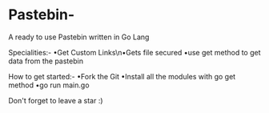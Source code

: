 # Pastebin-
A ready to use Pastebin written in Go Lang

Specialities:-
•Get Custom Links\n•Gets file secured
•use get method to get data from the pastebin

How to get started:-
•Fork the Git
•Install all the modules with go get method
•go run main.go

Don't forget to leave a star :)

